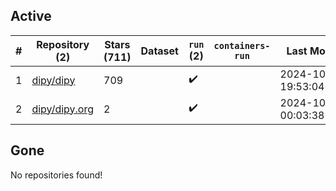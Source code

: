 ## Active
| # | Repository (2) | Stars (711) | Dataset | `run` (2) | `containers-run` | Last Modified |
| --- | --- | --- | --- | --- | --- | --- |
| 1 | [dipy/dipy](https://github.com/dipy/dipy) | 709 |  | :heavy_check_mark: |  | 2024-10-15 19:53:04+00:00 |
| 2 | [dipy/dipy.org](https://github.com/dipy/dipy.org) | 2 |  | :heavy_check_mark: |  | 2024-10-14 00:03:38+00:00 |

## Gone
No repositories found!
